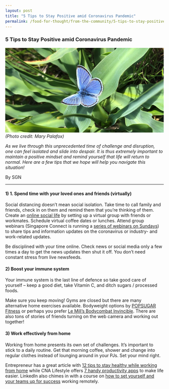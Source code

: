 ```yaml
---
layout: post
title: "5 Tips to Stay Positive amid Coronavirus Pandemic"
permalink: /food-for-thought/from-the-community/5-tips-to-stay-positive-amid-coronavirus-pandemic 
---
```


### 5 Tips to Stay Positive amid Coronavirus Pandemic

![Image](/images/stories/2020/Mar/staypositive1.png)
_(Photo credit: Mary Palafox)_

_As we live through this unprecedented time of challenge and disruption, one can feel isolated and slide into despair. It is thus extremely important to maintain a positive mindset and remind yourself that life will return to normal. Here are a few tips that we hope will help you navigate this situation!_

By SGN
<hr>

#### 1) 1.	Spend time with your loved ones and friends (virtually)

Social distancing doesn’t mean social isolation. Take time to call family and friends, check in on them and remind them that you’re thinking of them. Create an [online social life](https://www.nytimes.com/2020/03/17/technology/coronavirus-how-to-live-online.html) by setting up a virtual group with friends or workmates. Schedule virtual coffee dates or lunches. Attend group webinars (Singapore Connect is running a [series of webinars on Sundays](https://www.facebook.com/singaporeconnect/posts/2653180368236413)) to share tips and information updates on the coronavirus or industry- and work-related updates. 

Be disciplined with your time online. Check news or social media only a few times a day to get the news updates then shut it off. You don’t need constant stress from live newsfeeds. 

#### 2) Boost your immune system

Your immune system is the last line of defence so take good care of yourself – keep a good diet, take Vitamin C, and ditch sugars / processed foods. 

Make sure you keep moving! Gyms are closed but there are many alternative home exercises available. Bodyweight options by [POPSUGAR Fitness](https://www.youtube.com/channel/UCBINFWq52ShSgUFEoynfSwg) or perhaps you prefer [Le Mill’s Bodycombat Invincible](https://www.youtube.com/watch?v=BAb2Z1dEN90). There are also tons of stories of friends turning on the web camera and working out together! 

#### 3)	Work effectively from home 

Working from home presents its own set of challenges. It’s important to stick to a daily routine. Get that morning coffee, shower and change into regular clothes instead of lounging around in your PJs. Set your mind right. 

Entrepreneur has a great article with [12 tips to stay healthy while working from home](https://www.entrepreneur.com/article/243589) while CNA Lifestyle offers [7 handy productivity apps](https://cnalifestyle.channelnewsasia.com/trending/work-from-home-tech-apps-tips-productive-12541486) to make life easier.  LinkedIn also chimes in with a course on [how to set yourself and your teams up for success](https://www.linkedin.com/learning/paths/remote-working-setting-yourself-and-your-teams-up-for-success) working remotely. 

